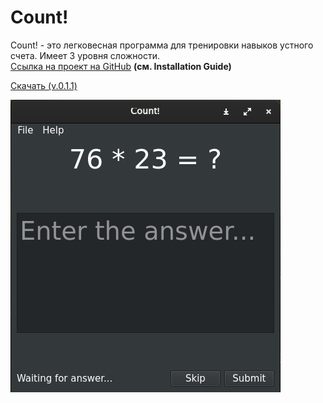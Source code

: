<script async defer src="https://buttons.github.io/buttons.js">
</script>

# Count!
Count! - это легковесная программа для тренировки навыков устного счета. Имеет 3 уровня сложности.<br>
<a href="https://github.com/thm-unix/count" target="_blank">Ссылка на проект на GitHub</a> <b>(см. Installation Guide)</b><br>

<a class="github-button" href="https://github.com/thm-unix/count/archive/HEAD.zip" data-icon="octicon-download" aria-label="Download thm-unix/count on GitHub">Скачать (v.0.1.1)</a>

<img src="mainwindow.png">
